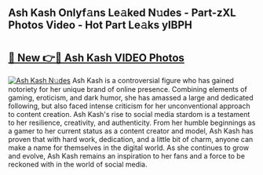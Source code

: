 ## Ash Kash Onlyf𝚊ns Le𝚊ked N𝚞des - Part-zXL Photos Video - Hot Part Le𝚊ks yIBPH

# <h2><a href="http://ab75118.deff.icu/?id=Ash+Kash">🔗 New 👉🔴 Ash Kash VIDEO Photos</a></h2>

[![Ash Kash N𝚞des](https://i.imgur.com/rIISA9y.gif)](http://ab75118.deff.icu/?id=Ash+Kash)
Ash Kash is a controversial figure who has gained notoriety for her unique brand of online presence. Combining elements of gaming, eroticism, and dark humor, she has amassed a large and dedicated following, but also faced intense criticism for her unconventional approach to content creation. Ash Kash's rise to social media stardom is a testament to her resilience, creativity, and authenticity. From her humble beginnings as a gamer to her current status as a content creator and model, Ash Kash has proven that with hard work, dedication, and a little bit of charm, anyone can make a name for themselves in the digital world. As she continues to grow and evolve, Ash Kash remains an inspiration to her fans and a force to be reckoned with in the world of social media.
